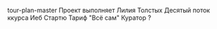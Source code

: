 tour-plan-master
Проект выполняет
Лилия Толстых Десятый поток ккурса Иеб Стартю Тариф  "Всё сам"
Куратор ?
